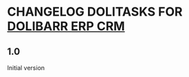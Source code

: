 # CHANGELOG DOLITASKS FOR <a href="https://www.dolibarr.org">DOLIBARR ERP CRM</a>

## 1.0
Initial version

